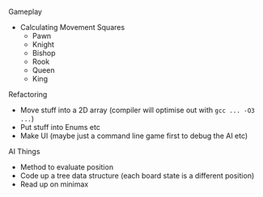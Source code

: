 Gameplay
- Calculating Movement Squares
    - Pawn
    - Knight
    - Bishop
    - Rook
    - Queen
    - King

Refactoring
- Move stuff into a 2D array (compiler will optimise out with `gcc ... -O3 ...`)
- Put stuff into Enums etc
- Make UI (maybe just a command line game first to debug the AI etc)

AI Things
- Method to evaluate position
- Code up a tree data structure (each board state is a different position)
- Read up on minimax
